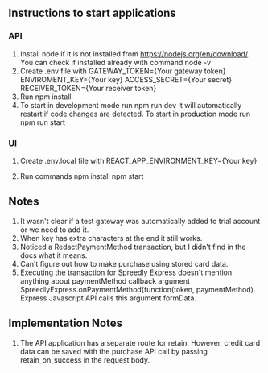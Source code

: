 ## Instructions to start applications

### API

1. Install node if it is not installed from https://nodejs.org/en/download/. You can check if installed already with command
    node -v
2. Create .env file with
    GATEWAY_TOKEN={Your gateway token}
    ENVIROMENT_KEY={Your key}
    ACCESS_SECRET={Your secret}
    RECEIVER_TOKEN={Your receiver token}
3. Run npm install 
4. To start in development mode run
    npm run dev
    It will automatically restart if code changes are detected.
    To start in production mode run
    npm run start

### UI

1. Create .env.local file with
    REACT_APP_ENVIRONMENT_KEY={Your key}

2. Run commands
    npm install
    npm start

## Notes
1. It wasn't clear if a test gateway was automatically added to trial account or we need to add it.
2. When key has extra characters at the end it still works. 
3. Noticed a RedactPaymentMethod transaction, but I didn't find in the docs what it means.
4. Can't figure out how to make purchase using stored card data.
5. Executing the transaction for Spreedly Express doesn't mention anything about paymentMethod callback argument SpreedlyExpress.onPaymentMethod(function(token, paymentMethod). Express Javascript API calls this argument formData.


## Implementation Notes
1. The API application has a separate route for retain. However, credit card data can be saved with the purchase API call by passing retain_on_success in the request body.
